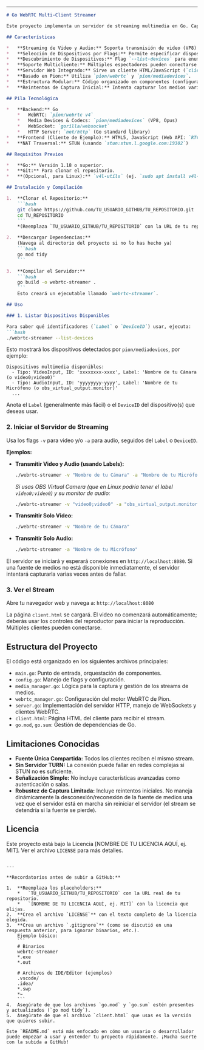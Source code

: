 
---

```markdown
# Go WebRTC Multi-Client Streamer

Este proyecto implementa un servidor de streaming multimedia en Go. Captura audio y/o video desde dispositivos seleccionados (cámaras, micrófonos, OBS Virtual Cam) y los transmite en tiempo real a múltiples clientes web utilizando WebRTC. La señalización se maneja a través de WebSockets.

## Características

*   **Streaming de Video y Audio:** Soporta transmisión de video (VP8) y/o audio (Opus).
*   **Selección de Dispositivos por Flags:** Permite especificar dispositivos de entrada por `Label` (nombre) o `DeviceID` vía línea de comandos.
*   **Descubrimiento de Dispositivos:** Flag `--list-devices` para enumerar los dispositivos multimedia detectados por `pion/mediadevices`.
*   **Soporte Multicliente:** Múltiples espectadores pueden conectarse simultáneamente al mismo stream.
*   **Servidor Web Integrado:** Sirve un cliente HTML/JavaScript (`client.html`) para recibir el stream.
*   **Basado en Pion:** Utiliza `pion/webrtc` y `pion/mediadevices`.
*   **Estructura Modular:** Código organizado en componentes (configuración, media, webrtc, servidor).
*   **Reintentos de Captura Inicial:** Intenta capturar los medios varias veces al inicio si la fuente no está disponible inmediatamente.

## Pila Tecnológica

*   **Backend:** Go
    *   WebRTC: `pion/webrtc v4`
    *   Media Devices & Codecs: `pion/mediadevices` (VP8, Opus)
    *   WebSocket: `gorilla/websocket`
    *   HTTP Server: `net/http` (Go standard library)
*   **Frontend (Cliente de Ejemplo):** HTML5, JavaScript (Web API: `RTCPeerConnection`, `WebSocket`, `MediaStream`)
*   **NAT Traversal:** STUN (usando `stun:stun.l.google.com:19302`)

## Requisitos Previos

*   **Go:** Versión 1.18 o superior.
*   **Git:** Para clonar el repositorio.
*   **(Opcional, para Linux):** `v4l-utils` (ej. `sudo apt install v4l-utils`) para inspeccionar dispositivos de video del sistema (`/dev/videoX`). No es estrictamente necesario para el funcionamiento del programa si se utiliza `--list-devices`.

## Instalación y Compilación

1.  **Clonar el Repositorio:**
    ```bash
    git clone https://github.com/TU_USUARIO_GITHUB/TU_REPOSITORIO.git
    cd TU_REPOSITORIO
    ```
    *(Reemplaza `TU_USUARIO_GITHUB/TU_REPOSITORIO` con la URL de tu repositorio)*

2.  **Descargar Dependencias:**
    (Navega al directorio del proyecto si no lo has hecho ya)
    ```bash
    go mod tidy
    ```

3.  **Compilar el Servidor:**
    ```bash
    go build -o webrtc-streamer .
    ```
    Esto creará un ejecutable llamado `webrtc-streamer`.

## Uso

### 1. Listar Dispositivos Disponibles

Para saber qué identificadores (`Label` o `DeviceID`) usar, ejecuta:
```bash
./webrtc-streamer --list-devices
```
Esto mostrará los dispositivos detectados por `pion/mediadevices`, por ejemplo:
```
Dispositivos multimedia disponibles:
  - Tipo: VideoInput, ID: 'xxxxxxxx-xxxx', Label: 'Nombre de tu Cámara (o video0;video0)'
  - Tipo: AudioInput, ID: 'yyyyyyyy-yyyy', Label: 'Nombre de tu Micrófono (o obs_virtual_output.monitor)'
  ...
```
Anota el `Label` (generalmente más fácil) o el `DeviceID` del dispositivo(s) que deseas usar.

### 2. Iniciar el Servidor de Streaming

Usa los flags `-v` para video y/o `-a` para audio, seguidos del `Label` o `DeviceID`.

**Ejemplos:**

*   **Transmitir Video y Audio (usando Labels):**
    ```bash
    ./webrtc-streamer -v "Nombre de tu Cámara" -a "Nombre de tu Micrófono"
    ```
    _Si usas OBS Virtual Camera (que en Linux podría tener el label `video0;video0`) y su monitor de audio:_
    ```bash
    ./webrtc-streamer -v "video0;video0" -a "obs_virtual_output.monitor"
    ```

*   **Transmitir Solo Video:**
    ```bash
    ./webrtc-streamer -v "Nombre de tu Cámara"
    ```

*   **Transmitir Solo Audio:**
    ```bash
    ./webrtc-streamer -a "Nombre de tu Micrófono"
    ```

El servidor se iniciará y esperará conexiones en `http://localhost:8080`. Si una fuente de medios no está disponible inmediatamente, el servidor intentará capturarla varias veces antes de fallar.

### 3. Ver el Stream

Abre tu navegador web y navega a:
`http://localhost:8080`

La página `client.html` se cargará. El video no comenzará automáticamente; deberás usar los controles del reproductor para iniciar la reproducción. Múltiples clientes pueden conectarse.

## Estructura del Proyecto

El código está organizado en los siguientes archivos principales:

*   `main.go`: Punto de entrada, orquestación de componentes.
*   `config.go`: Manejo de flags y configuración.
*   `media_manager.go`: Lógica para la captura y gestión de los streams de medios.
*   `webrtc_manager.go`: Configuración del motor WebRTC de Pion.
*   `server.go`: Implementación del servidor HTTP, manejo de WebSockets y clientes WebRTC.
*   `client.html`: Página HTML del cliente para recibir el stream.
*   `go.mod`, `go.sum`: Gestión de dependencias de Go.

## Limitaciones Conocidas

*   **Fuente Única Compartida:** Todos los clientes reciben el mismo stream.
*   **Sin Servidor TURN:** La conexión puede fallar en redes complejas si STUN no es suficiente.
*   **Señalización Simple:** No incluye características avanzadas como autenticación o salas.
*   **Robustez de Captura Limitada:** Incluye reintentos iniciales. No maneja dinámicamente la desconexión/reconexión de la fuente de medios una vez que el servidor está en marcha sin reiniciar el servidor (el stream se detendría si la fuente se pierde).

## Licencia

Este proyecto está bajo la Licencia [NOMBRE DE TU LICENCIA AQUÍ, ej. MIT]. Ver el archivo `LICENSE` para más detalles.
```

---

**Recordatorios antes de subir a GitHub:**

1.  **Reemplaza los placeholders:**
    *   `TU_USUARIO_GITHUB/TU_REPOSITORIO` con la URL real de tu repositorio.
    *   `[NOMBRE DE TU LICENCIA AQUÍ, ej. MIT]` con la licencia que elijas.
2.  **Crea el archivo `LICENSE`** con el texto completo de la licencia elegida.
3.  **Crea un archivo `.gitignore`** (como se discutió en una respuesta anterior, para ignorar binarios, etc.).
    Ejemplo básico:
    ```
    # Binarios
    webrtc-streamer
    *.exe
    *.out

    # Archivos de IDE/Editor (ejemplos)
    .vscode/
    .idea/
    *.swp
    *~
    ```
4.  Asegúrate de que los archivos `go.mod` y `go.sum` estén presentes y actualizados (`go mod tidy`).
5.  Asegúrate de que el archivo `client.html` que usas es la versión que quieres subir.

Este `README.md` está más enfocado en cómo un usuario o desarrollador puede empezar a usar y entender tu proyecto rápidamente. ¡Mucha suerte con la subida a GitHub!